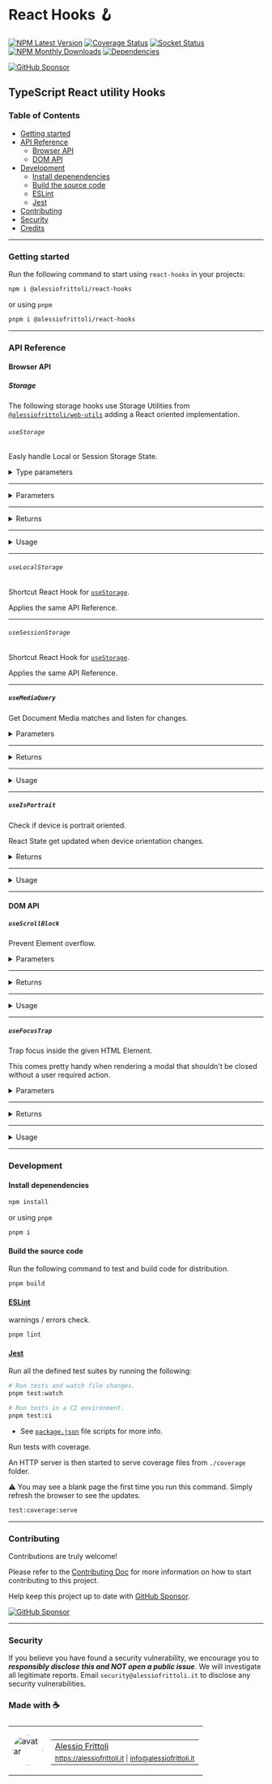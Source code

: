 # React Hooks 🪝

[![NPM Latest Version][version-badge]][npm-url] [![Coverage Status][coverage-badge]][coverage-url] [![Socket Status][socket-badge]][socket-url] [![NPM Monthly Downloads][downloads-badge]][npm-url] [![Dependencies][deps-badge]][deps-url]

[![GitHub Sponsor][sponsor-badge]][sponsor-url]

[version-badge]: https://img.shields.io/npm/v/%40alessiofrittoli%2Freact-hooks
[npm-url]: https://npmjs.org/package/%40alessiofrittoli%2Freact-hooks
[coverage-badge]: https://coveralls.io/repos/github/alessiofrittoli/react-hooks/badge.svg
[coverage-url]: https://coveralls.io/github/alessiofrittoli/react-hooks
[socket-badge]: https://socket.dev/api/badge/npm/package/@alessiofrittoli/react-hooks
[socket-url]: https://socket.dev/npm/package/@alessiofrittoli/react-hooks/overview
[downloads-badge]: https://img.shields.io/npm/dm/%40alessiofrittoli%2Freact-hooks.svg
[deps-badge]: https://img.shields.io/librariesio/release/npm/%40alessiofrittoli%2Freact-hooks
[deps-url]: https://libraries.io/npm/%40alessiofrittoli%2Freact-hooks

[sponsor-badge]: https://img.shields.io/static/v1?label=Fund%20this%20package&message=%E2%9D%A4&logo=GitHub&color=%23DB61A2
[sponsor-url]: https://github.com/sponsors/alessiofrittoli

## TypeScript React utility Hooks

### Table of Contents

- [Getting started](#getting-started)
- [API Reference](#api-reference)
  - [Browser API](#browser-api)
  - [DOM API](#dom-api)
- [Development](#development)
  - [Install depenendencies](#install-depenendencies)
  - [Build the source code](#build-the-source-code)
  - [ESLint](#eslint)
  - [Jest](#jest)
- [Contributing](#contributing)
- [Security](#security)
- [Credits](#made-with-)

---

### Getting started

Run the following command to start using `react-hooks` in your projects:

```bash
npm i @alessiofrittoli/react-hooks
```

or using `pnpm`

```bash
pnpm i @alessiofrittoli/react-hooks
```

---

### API Reference

#### Browser API

##### Storage

The following storage hooks use Storage Utilities from [`@alessiofrittoli/web-utils`](https://npmjs.com/package/@alessiofrittoli/web-utils#storage-utilities) adding a React oriented implementation.

###### `useStorage`

Easly handle Local or Session Storage State.

<details>

<summary style="cursor:pointer">Type parameters</summary>

| Parameter | Type | Default | Description |
|-----------|------|---------|-------------|
| `T`       | `any` | `string` | A custom type applied to the stored item. |

</details>

---

<details>

<summary style="cursor:pointer">Parameters</summary>

| Parameter | Type | Default | Description |
|-----------|------|---------|-------------|
| `key`          | `string`           | - | The storage item key. |
| `initialValue` | `T`                | - | The storage item initial value. |
| `type`         | `local\|session`   | local | (Optional) The storage API to use. |

</details>

---

<details>

<summary style="cursor:pointer">Returns</summary>

Type: `[ Value<T>, SetValue<Value<T>> ]`

A tuple with the stored item value or initial value and the setter function.

</details>

---

<details>

<summary style="cursor:pointer">Usage</summary>

###### Importing the hooks

```tsx
import {
  useStorage, useLocalStorage, useSessionStorage
} from '@alessiofrittoli/react-hooks'
// or
import {
  useStorage, useLocalStorage, useSessionStorage
} from '@alessiofrittoli/react-hooks/browser-api'
// or
import {
  useStorage, useLocalStorage, useSessionStorage
} from '@alessiofrittoli/react-hooks/browser-api/storage'
```

---

###### Reading item value from storage

```tsx
'use client'

import { useStorage } from '@alessiofrittoli/react-hooks/browser-api/storage'

type Locale = 'it' | 'en'

const storage       = 'local' // or 'session'
const defaultLocale = 'it'

export const SomeComponent: React.FC = () => {

  const [ userLocale ] = useStorage<Locale>( 'user-locale', defaultLocale, storage )

  return (
    ...
  )

}
```

---

###### Updating storage item value

```tsx
'use client'

import { useCallback } from 'react'
import { useStorage } from '@alessiofrittoli/react-hooks/browser-api/storage'

type Locale = 'it' | 'en'

const storage       = 'local' // or 'session'
const defaultLocale = 'it'

export const LanguageSwitcher: React.FC = () => {

  const [ userLocale, setUserLocale ] = useStorage<Locale>( 'user-locale', defaultLocale, storage )

  const clickHandler = useCallback( () => {
    setUserLocale( 'en' )
  }, [ setUserLocale ] )

  return (
    ...
  )

}
```

---

###### Deleting storage item

```tsx
'use client'

import { useCallback } from 'react'
import { useStorage } from '@alessiofrittoli/react-hooks/browser-api/storage'

type Locale = 'it' | 'en'

const storage       = 'local' // or 'session'
const defaultLocale = 'it'

export const LanguageSwitcher: React.FC = () => {

  const [ userLocale, setUserLocale ] = useStorage<Locale>( 'user-locale', defaultLocale, storage )

  const deleteHandler = useCallback( () => {
    setUserLocale( null )
    // or
    setUserLocale( undefined )
    // or
    setUserLocale( '' )
  }, [ setUserLocale ] )

  return (
    ...
  )

}
```

</details>

---

###### `useLocalStorage`

Shortcut React Hook for [`useStorage`](#usestorage).

Applies the same API Reference.

---

###### `useSessionStorage`

Shortcut React Hook for [`useStorage`](#usestorage).

Applies the same API Reference.

---

##### `useMediaQuery`

Get Document Media matches and listen for changes.

<details>

<summary style="cursor:pointer">Parameters</summary>

| Parameter | Type     | Description |
|-----------|----------|-------------|
| `query`   | `string` | A string specifying the media query to parse into a `MediaQueryList`. |

</details>

---

<details>

<summary style="cursor:pointer">Returns</summary>

Type: `boolean`

- `true` if the document currently matches the media query list.
- `false` otherwise.

</details>

---

<details>

<summary style="cursor:pointer">Usage</summary>

###### Importing the hook

```tsx
import { useMediaQuery } from '@alessiofrittoli/react-hooks'
// or
import { useMediaQuery } from '@alessiofrittoli/react-hooks/browser-api'
```

---

###### Check if user device prefers dark color scheme

```tsx
const isDarkOS = useMediaQuery( '(prefers-color-scheme: dark)' )
```

</details>

---

##### `useIsPortrait`

Check if device is portrait oriented.

React State get updated when device orientation changes.

<details>

<summary style="cursor:pointer">Returns</summary>

Type: `boolean`

- `true` if the device is portrait oriented.
- `false` otherwise.

</details>

---

<details>

<summary style="cursor:pointer">Usage</summary>

###### Importing the hook

```tsx
import { useIsPortrait } from '@alessiofrittoli/react-hooks'
// or
import { useIsPortrait } from '@alessiofrittoli/react-hooks/browser-api'
```

---

###### Check if user device is in landscape

```tsx
const isLandscape = ! useIsPortrait()
```

</details>

---

#### DOM API

##### `useScrollBlock`

Prevent Element overflow.

<details>

<summary style="cursor:pointer">Parameters</summary>

| Parameter | Type | Default | Description |
|-----------|------|---------|-------------|
| `target`  | `React.RefObject<HTMLElement\|null>` | `Document.documentElement` | (Optional) The React RefObject target HTMLElement. |

</details>

---

<details>

<summary style="cursor:pointer">Returns</summary>

Type: `[ () => void, () => void ]`

A tuple with block and restore scroll callbacks.

</details>

---

<details>

<summary style="cursor:pointer">Usage</summary>

###### Importing the hook

```tsx
import { useScrollBlock } from '@alessiofrittoli/react-hooks'
// or
import { useScrollBlock } from '@alessiofrittoli/react-hooks/dom-api'
```

---

###### Block Document Overflow

```tsx
const [ blockScroll, restoreScroll ] = useScrollBlock()

const openPopUpHandler = useCallback( () => {
  ...
  blockScroll()
}, [ blockScroll ] )

const closePopUpHandler = useCallback( () => {
  ...
  restoreScroll()
}, [ restoreScroll ] )

...
```

---

###### Block HTML Element Overflow

```tsx
const elementRef = useRef<HTMLDivElement>( null )

const [ blockScroll, restoreScroll ] = useScrollBlock( elementRef )

const scrollBlockHandler = useCallback( () => {
  ...
  blockScroll()
}, [ blockScroll ] )

const scrollRestoreHandler = useCallback( () => {
  ...
  restoreScroll()
}, [ restoreScroll ] )

...
```

</details>

---

##### `useFocusTrap`

Trap focus inside the given HTML Element.

This comes pretty handy when rendering a modal that shouldn't be closed without a user required action.

<details>

<summary style="cursor:pointer">Parameters</summary>

| Parameter | Type | Description |
|-----------|------|-------------|
| `target`  | `React.RefObject<HTMLElement\|null>` | The target HTMLElement React RefObject to trap focus within. |
|           |      | If no target is given, you must provide the target HTMLElement when calling `setFocusTrap`. |

</details>

---

<details>

<summary style="cursor:pointer">Returns</summary>

Type: `readonly [ SetFocusTrap, RestoreFocusTrap ]`

A tuple containing:

- `setFocusTrap`: A function to enable the focus trap. Optionally accept an HTMLElement as target.
- `restoreFocusTrap`: A function to restore the previous focus state.

</details>

---

<details>

<summary style="cursor:pointer">Usage</summary>

###### Importing the hook

```tsx
import { useFocusTrap } from '@alessiofrittoli/react-hooks'
// or
import { useFocusTrap } from '@alessiofrittoli/react-hooks/dom-api'
```

---

###### Defining the target on hook initialization

```tsx
const modalRef = useRef<HTMLDivElement>( null )
const [ setFocusTrap, restoreFocusTrap ] = useFocusTrap( modalRef )

const modalOpenHandler = useCallback( () => {
  if ( ! modalRef.current ) return
  // ... open modal
  setFocusTrap()
  modalRef.current.focus() // focus the dialog so next tab will focus the next element inside the modal
}, [ setFocusTrap ] )

const modalCloseHandler = useCallback( () => {
  // ... close modal
  restoreFocusTrap() // cancel focus trap and restore focus to the last active element before enablig the focus trap
}, [ restoreFocusTrap ] )
```

---

###### Defining the target ondemand

```tsx
const modalRef = useRef<HTMLDivElement>( null )
const modal2Ref = useRef<HTMLDivElement>( null )
const [ setFocusTrap, restoreFocusTrap ] = useFocusTrap()

const modalOpenHandler = useCallback( () => {
  if ( ! modalRef.current ) return
  // ... open modal
  setFocusTrap( modalRef.current )
  modalRef.current.focus()
}, [ setFocusTrap ] )

const modal2OpenHandler = useCallback( () => {
  if ( ! modal2Ref.current ) return
  // ... open modal
  setFocusTrap( modal2Ref.current )
  modal2Ref.current.focus()
}, [ setFocusTrap ] )
```

</details>

---

### Development

#### Install depenendencies

```bash
npm install
```

or using `pnpm`

```bash
pnpm i
```

#### Build the source code

Run the following command to test and build code for distribution.

```bash
pnpm build
```

#### [ESLint](https://www.npmjs.com/package/eslint)

warnings / errors check.

```bash
pnpm lint
```

#### [Jest](https://npmjs.com/package/jest)

Run all the defined test suites by running the following:

```bash
# Run tests and watch file changes.
pnpm test:watch

# Run tests in a CI environment.
pnpm test:ci
```

- See [`package.json`](./package.json) file scripts for more info.

Run tests with coverage.

An HTTP server is then started to serve coverage files from `./coverage` folder.

⚠️ You may see a blank page the first time you run this command. Simply refresh the browser to see the updates.

```bash
test:coverage:serve
```

---

### Contributing

Contributions are truly welcome!

Please refer to the [Contributing Doc](./CONTRIBUTING.md) for more information on how to start contributing to this project.

Help keep this project up to date with [GitHub Sponsor][sponsor-url].

[![GitHub Sponsor][sponsor-badge]][sponsor-url]

---

### Security

If you believe you have found a security vulnerability, we encourage you to **_responsibly disclose this and NOT open a public issue_**. We will investigate all legitimate reports. Email `security@alessiofrittoli.it` to disclose any security vulnerabilities.

### Made with ☕

<table style='display:flex;gap:20px;'>
  <tbody>
    <tr>
      <td>
        <img alt="avatar" src='https://avatars.githubusercontent.com/u/35973186' style='width:60px;border-radius:50%;object-fit:contain;'>
      </td>
      <td>
        <table style='display:flex;gap:2px;flex-direction:column;'>
          <tbody>
              <tr>
                <td>
                  <a href='https://github.com/alessiofrittoli' target='_blank' rel='noopener'>Alessio Frittoli</a>
                </td>
              </tr>
              <tr>
                <td>
                  <small>
                    <a href='https://alessiofrittoli.it' target='_blank' rel='noopener'>https://alessiofrittoli.it</a> |
                    <a href='mailto:info@alessiofrittoli.it' target='_blank' rel='noopener'>info@alessiofrittoli.it</a>
                  </small>
                </td>
              </tr>
          </tbody>
        </table>
      </td>
    </tr>
  </tbody>
</table>
